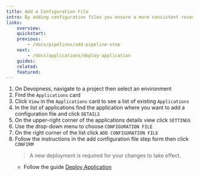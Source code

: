 ```yaml
---
title: Add a Configuration File
intro: By adding configuration files you ensure a more consistent resource deployment, as they can contain crucial information and settings for each environment.
links:
    overview:
    quickstart:
    previous:
        - /docs/pipelines/add-pipeline-step
    next:
        - /docs/applications/deploy-application
    guides:
    related:
    featured:
---
```


1. On Devopness, navigate to a project then select an environment
1. Find the `Applications` card
1. Click `View` in the `Applications` card to see a list of existing `Applications`
1. In the list of applications find the application where you want to add a configuration file and click `DETAILS`
1. On the upper-right corner of the applications details view click `SETTINGS`
1. Use the drop-down menu to choose `CONFIGURATION FILE`
1. On the right corner of the list click `ADD CONFIGURATION FILE`
1. Follow the instructions in the add configuration file step form then click `CONFIRM`
    > A new deployment is required for your changes to take effect.
      - Follow the guide [Deploy Application](/docs/applications/deploy-application/)
